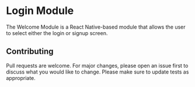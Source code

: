 # Login Module
The Welcome Module is a React Native-based module that allows the user to select either the login or signup screen.

## Contributing

Pull requests are welcome. For major changes, please open an issue first to discuss what you would like to change.
Please make sure to update tests as appropriate.
